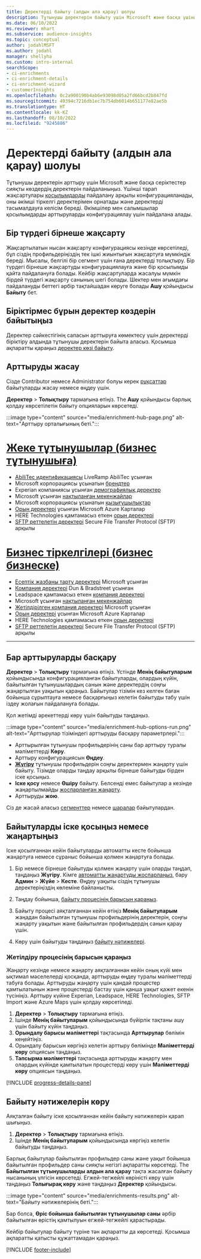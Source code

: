 ```yaml
---
title: Деректерді байыту (алдын ала қарау) шолуы
description: Тұтынушы деректерін байыту үшін Microsoft және басқа үшінші тарап қызметтерінің мүмкіндіктерін пайдаланыңыз.
ms.date: 06/10/2022
ms.reviewer: mhart
ms.subservice: audience-insights
ms.topic: conceptual
author: jodahlMSFT
ms.author: jodahl
manager: shellyha
ms.custom: intro-internal
searchScope:
- ci-enrichments
- ci-enrichment-details
- ci-enrichment-wizard
- customerInsights
ms.openlocfilehash: 0c2a900190b4ab6e93098d05a2fd66bcd2b847fd
ms.sourcegitcommit: 49394c7216db1ec7b754db6014b651177e82ae5b
ms.translationtype: HT
ms.contentlocale: kk-KZ
ms.lasthandoff: 08/10/2022
ms.locfileid: "9245886"
---
```

# <a name="data-enrichment-preview-overview"></a>Деректерді байыту (алдын ала қарау) шолуы

Тұтынушы деректерін арттыру үшін Microsoft және басқа серіктестер сияқты көздердің деректерін пайдаланыңыз. Үшінші тарап жақсартулары [қосылымдарды](connections.md) пайдалану арқылы конфигурацияланады, оны әкімші тіркелгі деректерімен орнатады және деректерді тасымалдауға келісім береді. Әкімшілер мен салымшылар қосылымдарды арттыруларды конфигурациялау үшін пайдалана алады.  

## <a name="multiple-enrichments-of-the-same-type"></a>Бір түрдегі бірнеше жақсарту

Жақсартылатын нысан жақсарту конфигурациясы кезінде көрсетіледі, бұл сіздің профильдеріңіздің тек ішкі жиынтығын жақсартуға мүмкіндік береді. Мысалы, белгілі бір сегмент үшін ғана деректерді толықтыру. Бір түрдегі бірнеше жақсартуды конфигурациялауға және бір қосылымды қайта пайдалануға болады. Кейбір жақсартуларда жасалуы мүмкін бірдей түрдегі жақсарту санының шегі болады. Шектер мен ағымдағы пайдалануды беттегі әрбір тақтайшадан көруге болады **Ашу** қойындысы **Байыту** бет.

## <a name="enrich-data-sources-before-unification"></a>Біріктірмес бұрын деректер көздерін байытыңыз

Деректер сәйкестігінің сапасын арттыруға көмектесу үшін деректерді біріктіру алдында тұтынушы деректерін байыта аласыз. Қосымша ақпаратты қараңыз [деректер көзі байыту](data-sources-enrichment.md).

## <a name="create-an-enrichment"></a>Арттыруды жасау

Сізде Contributor немесе Administrator болуы керек [рұқсаттар](permissions.md) байытуларды жасау немесе өңдеу үшін.

**Деректер** > **Толықтыру** тармағына өтіңіз. The **Ашу** қойындысы барлық қолдау көрсетілетін байыту опцияларын көрсетеді.

:::image type="content" source="media/enrichment-hub-page.png" alt-text="Арттыру орталығының беті.":::

# <a name="individual-consumers-b-to-c"></a>[Жеке тұтынушылар (бизнес тұтынушыға)](#tab/b2c)

- [AbiliTec идентификациясы](enrichment-liveramp.md) LiveRamp AbiliTec ұсынған
- Microsoft корпорациясы ұсынатын [брендтер](enrichment-microsoft.md)
- Experian компаниясы ұсынған [демографиялық деректер](enrichment-experian.md)
- Microsoft ұсынған [нақтыланған мекенжайлар](enrichment-enhanced-addresses.md)
- Microsoft корпорациясы ұсынатын [қызығушылықтар](enrichment-microsoft.md)
- [Орын деректері](enrichment-azure-maps.md) ұсынған Microsoft Azure Карталар
- HERE Technologies қамтамасыз еткен [орын деректері](enrichment-here.md)
- [SFTP реттелетін деректері](enrichment-SFTP-custom-import.md) Secure File Transfer Protocol (SFTP) арқылы

# <a name="business-accounts-b-to-b"></a>[Бизнес тіркелгілері (бизнес бизнеске)](#tab/b2b)

- [Есептік жазбаны тарту деректері](enrichment-office.md) Microsoft ұсынған
- [Компания деректері](enrichment-dnb.md) Dun & Bradstreet ұсынған
- Leadspace қамтамасыз еткен [компания деректері](enrichment-leadspace.md)
- Microsoft ұсынған [нақтыланған мекенжайлар](enrichment-enhanced-addresses.md)
- [Жетілдірілген компания деректері](enrichment-enhanced-company-data.md) Microsoft ұсынған
- [Орын деректері](enrichment-azure-maps.md) ұсынған Microsoft Azure Карталар
- HERE Technologies қамтамасыз еткен [орын деректері](enrichment-here.md)
- [SFTP реттелетін деректері](enrichment-SFTP-custom-import.md) Secure File Transfer Protocol (SFTP) арқылы

---

## <a name="manage-existing-enrichments"></a>Бар арттыруларды басқару

**Деректер** > **Толықтыру** тармағына өтіңіз. Үстінде **Менің байытуларым** қойындысында конфигурацияланған байытуларды, олардың күйін, байытылған тұтынушылардың санын және деректердің соңғы жаңартылған уақытын қараңыз. Байытулар тізімін кез келген баған бойынша сұрыптауға немесе басқарғыңыз келетін байытуды табу үшін іздеу жолағын пайдалануға болады.

Қол жетімді әрекеттерді көру үшін байытуды таңдаңыз.

:::image type="content" source="media/enrichment-hub-options-run.png" alt-text="Арттырулар тізіміндегі арттыруды басқару параметрлері.":::

- Арттырылған тұтынушы профильдерінің саны бар арттыру туралы мәліметтерді **Көру**.
- Арттыру конфигурациясын **Өңдеу**.
- [**Жүгіру**](#run-or-refresh-enrichments) тұтынушы профильдерін соңғы деректермен жаңарту үшін байыту. Тізімде оларды таңдау арқылы бірнеше байытуды бірден іске қосыңыз.
- **Іске қосу** немесе **Өшіру** байыту. Белсенді емес байытулар а кезінде жаңартылмайды [жоспарланған жаңарту](schedule-refresh.md).
- Арттыруды **жою**.

Сіз де жасай аласыз [сегменттер](segments.md) немесе [шаралар](measures.md) байытулардан.

## <a name="run-or-refresh-enrichments"></a>Байытуларды іске қосыңыз немесе жаңартыңыз

Іске қосылғаннан кейін байытуларды автоматты кесте бойынша жаңартуға немесе сұраныс бойынша қолмен жаңартуға болады.

1. Бір немесе бірнеше байытуды қолмен жаңарту үшін оларды таңдап, таңдаңыз **Жүгіру**. Кімге [автоматты жаңартуды жоспарлаңыз](schedule-refresh.md), бару **Админ** > **Жүйе** > **Кесте**. Өңдеу уақыты сіздің тұтынушы деректеріңіздің көлеміне байланысты.

1. Таңдау бойынша, [байыту процесінің барысын қараңыз](#see-the-progress-of-the-enrichment-process).

1. Байыту процесі аяқталғаннан кейін өтіңіз **Менің байытуларым** жаңадан байытылған тұтынушы профильдерінің деректерін, соңғы жаңарту уақытын және байытылған профильдердің санын қарау үшін.

1. Көру үшін байытуды таңдаңыз [байыту нәтижелері](#view-enrichment-results).

### <a name="see-the-progress-of-the-enrichment-process"></a>Жетілдіру процесінің барысын қараңыз

Жаңарту кезінде немесе жаңарту аяқталғаннан кейін оның күйі мен ықтимал мәселелерді қосқанда, арттыруды өңдеу туралы мәліметтерді табуға болады. Арттыруды жаңарту үшін қандай процестер қамтылатынын және процестерді бастау үшін қанша уақыт қажет екенін түсініңіз. Арттыру күйіне Experian, Leadspace, HERE Technologies, SFTP Import және Azure Maps үшін қолдау көрсетіледі.

1. **Деректер** > **Толықтыру** тармағына өтіңіз.
1. Ішінде **Менің байытуларым** қойындысында бүйірлік тақтаны ашу үшін байыту күйін таңдаңыз.
1. **Орындалу барысы мәліметтері** тақтасында **Арттырулар** бөлімін кеңейтіңіз.
1. Орындалу барысын көргіңіз келетін арттыру бөлімінде **Мәліметтерді көру** опциясын таңдаңыз.
1. **Тапсырма мәліметтері** тақтасында арттыруды жаңарту мен олардың күйінде қамтылатын процестерді көру үшін **Мәліметтерді көру** опциясын таңдаңыз.

[!INCLUDE [progress-details-pane](includes/progress-details-pane.md)]

## <a name="view-enrichment-results"></a>Байыту нәтижелерін көру

Аяқталған байыту іске қосылғаннан кейін байыту нәтижелерін қарап шығыңыз.

1. **Деректер** > **Толықтыру** тармағына өтіңіз.
1. Ішінде **Менің байытуларым** қойындысында көргіңіз келетін байытуды таңдаңыз.

Барлық байытулар байытылған профильдер саны және уақыт бойынша байытылған профильдер саны сияқты негізгі ақпаратты көрсетеді. The **Байытылған тұтынушыларды алдын ала қарау** тақта жасалған байыту нысанының үлгісін көрсетеді. Егжей-тегжейлі көріністі көру үшін таңдаңыз **Толығырақ көру** және таңдаңыз **Деректер** қойындысы.

:::image type="content" source="media/enrichments-results.png" alt-text="Байыту нәтижелерінің беті.":::

Бар болса, **Өріс бойынша байытылған тұтынушылар саны** әрбір байытылған өрістің қамтылуын егжей-тегжейлі қарастырады.

Кейбір байытулар байыту түріне тән ақпаратты да көрсетеді. Қосымша ақпаратты қатысты құжаттамадан қараңыз.

[!INCLUDE [footer-include](includes/footer-banner.md)]
